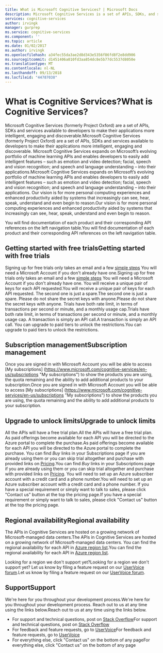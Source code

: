 ```yaml
---
title: What is Microsoft Cognitive Services? | Microsoft Docs
description: Microsoft Cognitive Services is a set of APIs, SDKs, and services that you can use with Microsoft Azure that make applications more intelligent, engaging, and discoverable.
services: cognitive-services
author: irvingk
manager: gurprep
ms.service: cognitive-services
ms.component: ''
ms.topic: article
ms.date: 01/02/2017
ms.author: irvingk
ms.openlocfilehash: a34fec55da3ae2d8d343e5356f86fd8f2e8dd906
ms.sourcegitcommit: d1451406a010fd3aa854dc8e5b77dc5537d8050e
ms.translationtype: MT
ms.contentlocale: nl-NL
ms.lasthandoff: 09/13/2018
ms.locfileid: "44787038"
---
```

# <a name="what-is-cognitive-services"></a><span data-ttu-id="b8e3e-104">What is Cognitive Services?</span><span class="sxs-lookup"><span data-stu-id="b8e3e-104">What is Cognitive Services?</span></span>

<span data-ttu-id="b8e3e-105">Microsoft Cognitive Services (formerly Project Oxford) are a set of APIs, SDKs and services available to developers to make their applications more intelligent, engaging and discoverable.</span><span class="sxs-lookup"><span data-stu-id="b8e3e-105">Microsoft Cognitive Services (formerly Project Oxford) are a set of APIs, SDKs and services available to developers to make their applications more intelligent, engaging and discoverable.</span></span> <span data-ttu-id="b8e3e-106">Microsoft Cognitive Services expands on Microsoft’s evolving portfolio of machine learning APIs and enables developers to easily add intelligent features – such as emotion and video detection; facial, speech and vision recognition; and speech and language understanding – into their applications.</span><span class="sxs-lookup"><span data-stu-id="b8e3e-106">Microsoft Cognitive Services expands on Microsoft’s evolving portfolio of machine learning APIs and enables developers to easily add intelligent features – such as emotion and video detection; facial, speech and vision recognition; and speech and language understanding – into their applications.</span></span> <span data-ttu-id="b8e3e-107">Our vision is for more personal computing experiences and enhanced productivity aided by systems that increasingly can see, hear, speak, understand and even begin to reason.</span><span class="sxs-lookup"><span data-stu-id="b8e3e-107">Our vision is for more personal computing experiences and enhanced productivity aided by systems that increasingly can see, hear, speak, understand and even begin to reason.</span></span>

<span data-ttu-id="b8e3e-108">You will find documentation of each product and their corresponding API references on the left navigation table.</span><span class="sxs-lookup"><span data-stu-id="b8e3e-108">You will find documentation of each product and their corresponding API references on the left navigation table.</span></span>

## <a name="getting-started-with-free-trials"></a><span data-ttu-id="b8e3e-109">Getting started with free trials</span><span class="sxs-lookup"><span data-stu-id="b8e3e-109">Getting started with free trials</span></span>
<span data-ttu-id="b8e3e-110">Signing up for free trials only takes an email and a few [simple steps](https://azure.microsoft.com/try/cognitive-services/ "Sign-up Help") You will need a Microsoft Account if you don't already have one.</span><span class="sxs-lookup"><span data-stu-id="b8e3e-110">Signing up for free trials only takes an email and a few [simple steps](https://azure.microsoft.com/try/cognitive-services/ "Sign-up Help") You will need a Microsoft Account if you don't already have one.</span></span> <span data-ttu-id="b8e3e-111">You will receive a unique pair of keys for each API requested.</span><span class="sxs-lookup"><span data-stu-id="b8e3e-111">You will receive a unique pair of keys for each API requested.</span></span> <span data-ttu-id="b8e3e-112">The second one is just a spare.</span><span class="sxs-lookup"><span data-stu-id="b8e3e-112">The second one is just a spare.</span></span> <span data-ttu-id="b8e3e-113">Please do not share the secret keys with anyone.</span><span class="sxs-lookup"><span data-stu-id="b8e3e-113">Please do not share the secret keys with anyone.</span></span> <span data-ttu-id="b8e3e-114">Trials have both rate limit, in terms of transactions per second or minute, and a monthly usage cap.</span><span class="sxs-lookup"><span data-stu-id="b8e3e-114">Trials have both rate limit, in terms of transactions per second or minute, and a monthly usage cap.</span></span> <span data-ttu-id="b8e3e-115">A transaction is simply an API call.</span><span class="sxs-lookup"><span data-stu-id="b8e3e-115">A transaction is simply an API call.</span></span> <span data-ttu-id="b8e3e-116">You can upgrade to paid tiers to unlock the restrictions.</span><span class="sxs-lookup"><span data-stu-id="b8e3e-116">You can upgrade to paid tiers to unlock the restrictions.</span></span>

## <a name="subscription-management"></a><span data-ttu-id="b8e3e-117">Subscription management</span><span class="sxs-lookup"><span data-stu-id="b8e3e-117">Subscription management</span></span>
<span data-ttu-id="b8e3e-118">Once you are signed in with Microsoft Account you will be able to access [My subscriptions] (https://www.microsoft.com/cognitive-services/en-us/subscriptions "My subscriptions") to show the products you are using, the quota remaining and the ability to add additional products to your subscription.</span><span class="sxs-lookup"><span data-stu-id="b8e3e-118">Once you are signed in with Microsoft Account you will be able to access [My subscriptions] (https://www.microsoft.com/cognitive-services/en-us/subscriptions "My subscriptions") to show the products you are using, the quota remaining and the ability to add additional products to your subscription.</span></span>

## <a name="upgrade-to-unlock-limits"></a><span data-ttu-id="b8e3e-119">Upgrade to unlock limits</span><span class="sxs-lookup"><span data-stu-id="b8e3e-119">Upgrade to unlock limits</span></span>
<span data-ttu-id="b8e3e-120">All the APIs will have a free trial plan.</span><span class="sxs-lookup"><span data-stu-id="b8e3e-120">All the APIs will have a free trial plan.</span></span>  <span data-ttu-id="b8e3e-121">As paid offerings become available for each API you will be directed to the Azure portal to complete the purchase.</span><span class="sxs-lookup"><span data-stu-id="b8e3e-121">As paid offerings become available for each API you will be directed to the Azure portal to complete the purchase.</span></span>  <span data-ttu-id="b8e3e-122">You can find *Buy* links in your Subscriptions page if you are already using them or you can skip trial altogether and purchase with provided links on [Pricing](https://www.microsoft.com/cognitive-services/en-us/pricing "pricing").</span><span class="sxs-lookup"><span data-stu-id="b8e3e-122">You can find *Buy* links in your Subscriptions page if you are already using them or you can skip trial altogether and purchase with provided links on [Pricing](https://www.microsoft.com/cognitive-services/en-us/pricing "pricing").</span></span>  <span data-ttu-id="b8e3e-123">You will need to set up an Azure subscriber account with a credit card and a phone number.</span><span class="sxs-lookup"><span data-stu-id="b8e3e-123">You will need to set up an Azure subscriber account with a credit card and a phone number.</span></span> <span data-ttu-id="b8e3e-124">If you have a special requirement or simply want to talk to sales, please click "Contact us" button at the top the pricing page.</span><span class="sxs-lookup"><span data-stu-id="b8e3e-124">If you have a special requirement or simply want to talk to sales, please click "Contact us" button at the top the pricing page.</span></span>

## <a name="regional-availability"></a><span data-ttu-id="b8e3e-125">Regional availability</span><span class="sxs-lookup"><span data-stu-id="b8e3e-125">Regional availability</span></span>
<span data-ttu-id="b8e3e-126">The APIs in Cognitive Services are hosted on a growing network of Microsoft-managed data centers.</span><span class="sxs-lookup"><span data-stu-id="b8e3e-126">The APIs in Cognitive Services are hosted on a growing network of Microsoft-managed data centers.</span></span> <span data-ttu-id="b8e3e-127">You can find the regional availability for each API in [Azure region list](https://azure.microsoft.com/regions).</span><span class="sxs-lookup"><span data-stu-id="b8e3e-127">You can find the regional availability for each API in [Azure region list](https://azure.microsoft.com/regions).</span></span>
    
<span data-ttu-id="b8e3e-128">Looking for a region we don't support yet?</span><span class="sxs-lookup"><span data-stu-id="b8e3e-128">Looking for a region we don't support yet?</span></span> <span data-ttu-id="b8e3e-129">Let us know by filing a feature request on our [UserVoice forum](https://cognitive.uservoice.com/).</span><span class="sxs-lookup"><span data-stu-id="b8e3e-129">Let us know by filing a feature request on our [UserVoice forum](https://cognitive.uservoice.com/).</span></span>

## <a name="support"></a><span data-ttu-id="b8e3e-130">Support</span><span class="sxs-lookup"><span data-stu-id="b8e3e-130">Support</span></span>
<span data-ttu-id="b8e3e-131">We're here for you throughout your development process.</span><span class="sxs-lookup"><span data-stu-id="b8e3e-131">We're here for you throughout your development process.</span></span> <span data-ttu-id="b8e3e-132">Reach out to us at any time using the links below.</span><span class="sxs-lookup"><span data-stu-id="b8e3e-132">Reach out to us at any time using the links below.</span></span> 
* <span data-ttu-id="b8e3e-133">For support and technical questions, post on [Stack Overflow](https://stackoverflow.com/questions/tagged/microsoft-cognitive)</span><span class="sxs-lookup"><span data-stu-id="b8e3e-133">For support and technical questions, post on [Stack Overflow](https://stackoverflow.com/questions/tagged/microsoft-cognitive)</span></span>
* <span data-ttu-id="b8e3e-134">For feedback and feature requests, go to [UserVoice](https://cognitive.uservoice.com/)</span><span class="sxs-lookup"><span data-stu-id="b8e3e-134">For feedback and feature requests, go to [UserVoice](https://cognitive.uservoice.com/)</span></span>
* <span data-ttu-id="b8e3e-135">For everything else, click "Contact us" on the bottom of any page</span><span class="sxs-lookup"><span data-stu-id="b8e3e-135">For everything else, click "Contact us" on the bottom of any page</span></span>
